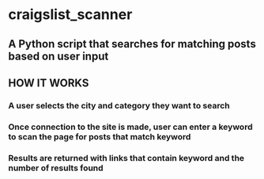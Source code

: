 # craigslist_scanner
## A Python script that searches for matching posts based on user input 
## HOW IT WORKS 
### A user selects the city and category they want to search 
### Once connection to the site is made, user can enter a keyword to scan the page for posts that match keyword 
### Results are returned with links that contain keyword and the number of results found
